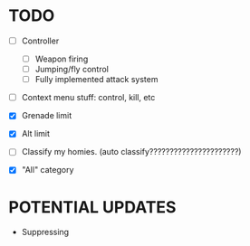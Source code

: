# TODO
- [ ] Controller
    - [ ] Weapon firing
    - [ ] Jumping/fly control
    - [ ] Fully implemented attack system
- [ ] Context menu stuff: control, kill, etc
- [x] Grenade limit
- [x] Alt limit
- [ ] Classify my homies. (auto classify??????????????????????)
- [x] "All" category


# POTENTIAL UPDATES
- Suppressing